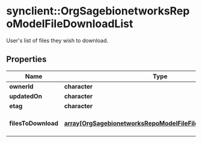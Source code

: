 # synclient::OrgSagebionetworksRepoModelFileDownloadList

User's list of files they wish to download.

## Properties
Name | Type | Description | Notes
------------ | ------------- | ------------- | -------------
**ownerId** | **character** |  | [optional] 
**updatedOn** | **character** |  | [optional] 
**etag** | **character** |  | [optional] 
**filesToDownload** | [**array[OrgSagebionetworksRepoModelFileFileHandleAssociation]**](org.sagebionetworks.repo.model.file.FileHandleAssociation.md) | The list of files to download. | [optional] 


